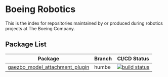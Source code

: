 # Boeing Robotics

This is the index for repositories maintained by or produced during robotics projects at The Boeing Company. 

## Package List

| Package | Branch | CI/CD Status |
|---|---|---|
| [gaezbo_model_attachment_plugin](https://github.com/Boeing/gazebo_model_attachment_plugin) | humbe | [![build status](https://github.com/Boeing/gazebo_model_attachment_plugin/humble/pipeline.svg)](https://github.com/Boeing/gazebo_model_attachment_plugin/-/pipelines) |
